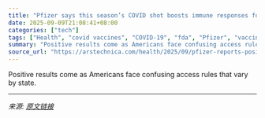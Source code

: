 ```yaml
---
title: "Pfizer says this season’s COVID shot boosts immune responses fourfold"
date: 2025-09-09T21:08:41+08:00
categories: ["tech"]
tags: ["Health", "covid vaccines", "COVID-19", "fda", "Pfizer", "vaccines"]
summary: "Positive results come as Americans face confusing access rules that vary by state."
source_url: "https://arstechnica.com/health/2025/09/pfizer-reports-positive-covid-shot-results-despite-government-fueled-chaos/"
---
```


Positive results come as Americans face confusing access rules that vary by state.

---

*来源: [原文链接](https://arstechnica.com/health/2025/09/pfizer-reports-positive-covid-shot-results-despite-government-fueled-chaos/)*
